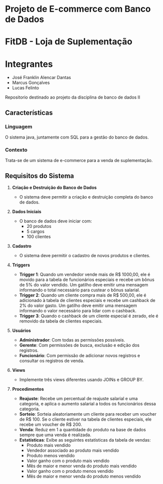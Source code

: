 # Projeto de E-commerce com Banco de Dados
# FitDB - Loja de Suplementação

# Integrantes

- José Franklin Alencar Dantas
- Marcus Gonçalves
- Lucas Felinto

Repositorio destinado ao projeto da disciplina de banco de dados II

## Características

### Linguagem
O sistema java, juntamente com SQL para a gestão do banco de dados.

### Contexto
Trata-se de um sistema de e-commerce para a venda de suplementação. 

## Requisitos do Sistema

1. **Criação e Destruição do Banco de Dados**
   - O sistema deve permitir a criação e destruição completa do banco de dados.

2. **Dados Iniciais**
   - O banco de dados deve iniciar com:
     - 20 produtos
     - 5 cargos
     - 100 clientes

3. **Cadastro**
   - O sistema deve permitir o cadastro de novos produtos e clientes.

4. **Triggers**
   - **Trigger 1**: Quando um vendedor vende mais de R$ 1000,00, ele é movido para a tabela de funcionários especiais e recebe um bônus de 5% do valor vendido. Um gatilho deve emitir uma mensagem informando o total necessário para custear o bônus salarial.
   - **Trigger 2**: Quando um cliente compra mais de R$ 500,00, ele é adicionado à tabela de clientes especiais e recebe um cashback de 2% do valor gasto. Um gatilho deve emitir uma mensagem informando o valor necessário para lidar com o cashback.
   - **Trigger 3**: Quando o cashback de um cliente especial é zerado, ele é removido da tabela de clientes especiais.

5. **Usuários**
   - **Administrador**: Com todas as permissões possíveis.
   - **Gerente**: Com permissões de busca, exclusão e edição dos registros.
   - **Funcionário**: Com permissão de adicionar novos registros e consultar os registros de venda.

6. **Views**
   - Implemente três views diferentes usando JOINs e GROUP BY.

7. **Procedimentos**
   - **Reajuste**: Recebe um percentual de reajuste salarial e uma categoria, e aplica o aumento salarial a todos os funcionários dessa categoria.
   - **Sorteio**: Sorteia aleatoriamente um cliente para receber um voucher de R$ 100. Se o cliente estiver na tabela de clientes especiais, ele recebe um voucher de R$ 200.
   - **Venda**: Reduz em 1 a quantidade do produto na base de dados sempre que uma venda é realizada.
   - **Estatísticas**: Exibe as seguintes estatísticas da tabela de vendas:
     - Produto mais vendido
     - Vendedor associado ao produto mais vendido
     - Produto menos vendido
     - Valor ganho com o produto mais vendido
     - Mês de maior e menor venda do produto mais vendido
     - Valor ganho com o produto menos vendido
     - Mês de maior e menor venda do produto menos vendido
